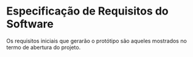 # Especificação de Requisitos do Software

Os requisitos iniciais que gerarão o protótipo são aqueles mostrados no termo de abertura do projeto.